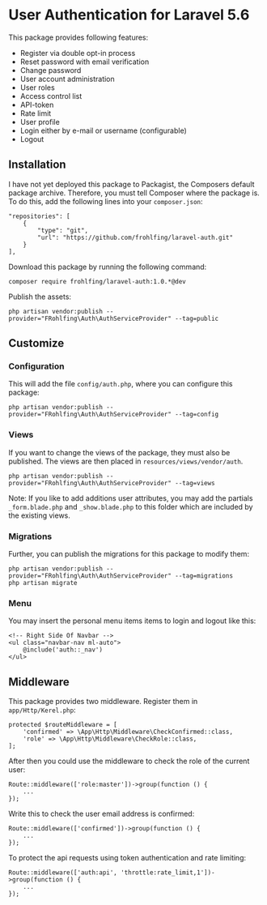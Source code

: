# User Authentication for Laravel 5.6

This package provides following features: 
 - Register via double opt-in process
 - Reset password with email verification
 - Change password
 - User account administration
 - User roles
 - Access control list
 - API-token
 - Rate limit
 - User profile
 - Login either by e-mail or username (configurable)
 - Logout
  
## Installation
    
I have not yet deployed this package to Packagist, the Composers default package archive. Therefore, you must tell 
Composer where the package is. To do this, add the following lines into your `composer.json`:

    "repositories": [
        {
            "type": "git",
            "url": "https://github.com/frohlfing/laravel-auth.git"
        }
    ],

Download this package by running the following command:

    composer require frohlfing/laravel-auth:1.0.*@dev
    
Publish the assets:

    php artisan vendor:publish --provider="FRohlfing\Auth\AuthServiceProvider" --tag=public    
        
## Customize

### Configuration

This will add the file `config/auth.php`, where you can configure this package:

    php artisan vendor:publish --provider="FRohlfing\Auth\AuthServiceProvider" --tag=config
    
### Views

If you want to change the views of the package, they must also be published. The views are then placed in 
`resources/views/vendor/auth`.

    php artisan vendor:publish --provider="FRohlfing\Auth\AuthServiceProvider" --tag=views
    
Note: If you like to add additions user attributes, you may add the partials `_form.blade.php` and `_show.blade.php` to 
this folder which are included by the existing views. 

### Migrations

Further, you can publish the migrations for this package to modify them:

    php artisan vendor:publish --provider="FRohlfing\Auth\AuthServiceProvider" --tag=migrations
    php artisan migrate
    
### Menu    

You may insert the personal menu items items to login and logout like this:

    <!-- Right Side Of Navbar -->
    <ul class="navbar-nav ml-auto">
        @include('auth::_nav')
    </ul>
    
## Middleware

This package provides two middleware. Register them in `app/Http/Kerel.php`:    

    protected $routeMiddleware = [
        'confirmed' => \App\Http\Middleware\CheckConfirmed::class,
        'role' => \App\Http\Middleware\CheckRole::class,
    ];
    
After then you could use the middleware to check the role of the current user:
    
    Route::middleware(['role:master'])->group(function () {
        ...
    });

Write this to check the user email address is confirmed:

    Route::middleware(['confirmed'])->group(function () {
        ...
    });

To protect the api requests using token authentication and rate limiting:

    Route::middleware(['auth:api', 'throttle:rate_limit,1'])->group(function () {
        ...
    });
